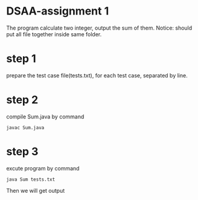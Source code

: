 # DSAA-assignment 1
The program calculate two integer, output the sum of them. 
Notice: should put all file together inside same folder.

# step 1
prepare the test case file(tests.txt), for each test case, separated by line.

# step 2
compile Sum.java by command 
```
javac Sum.java
```
# step 3
excute program by command
```
java Sum tests.txt
```
Then we will get output
